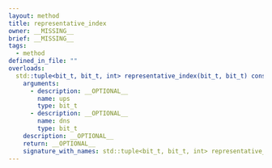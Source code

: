 ```yaml
---
layout: method
title: representative_index
owner: __MISSING__
brief: __MISSING__
tags:
  - method
defined_in_file: ""
overloads:
  std::tuple<bit_t, bit_t, int> representative_index(bit_t, bit_t) const:
    arguments:
      - description: __OPTIONAL__
        name: ups
        type: bit_t
      - description: __OPTIONAL__
        name: dns
        type: bit_t
    description: __OPTIONAL__
    return: __OPTIONAL__
    signature_with_names: std::tuple<bit_t, bit_t, int> representative_index(bit_t ups, bit_t dns) const
---
```


